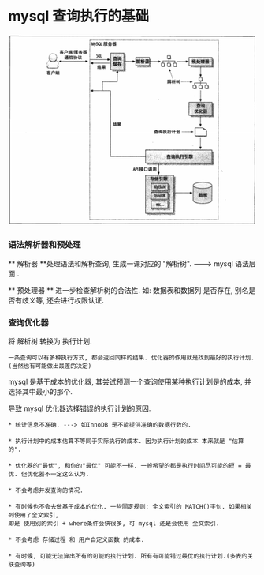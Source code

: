 # mysql 查询执行的基础

![](/assets/mysql查询执行的基础.png)




### 语法解析器和预处理

** 解析器 **处理语法和解析查询, 生成一课对应的 "解析树". ---> mysql 语法层面 .

** 预处理器 ** 进一步检查解析树的合法性. 如: 数据表和数据列 是否存在, 别名是否有歧义等, 还会进行权限认证.

### 查询优化器

将 解析树 转换为 执行计划.
    
    一条查询可以有多种执行方式, 都会返回同样的结果. 优化器的作用就是找到最好的执行计划.
    (当然也有可能做出最差的决定)
    
mysql 是基于成本的优化器, 其尝试预测一个查询使用某种执行计划是的成本, 并选择其中最小的那个.
    
导致 mysql 优化器选择错误的执行计划的原因.

    * 统计信息不准确. ---> 如InnoDB 是不能提供准确的数据行数的.
    
    * 执行计划中的成本估算不等同于实际执行的成本. 因为执行计划的成本 本来就是 "估算的".
    
    * 优化器的"最优", 和你的"最优" 可能不一样. 一般希望的都是执行时间尽可能的短 = 最优. 但优化器不一定这么认为.
    
    * 不会考虑并发查询的情况.
     
    * 有时候也不会去做基于成本的优化. 一些固定规则: 全文索引的 MATCH()字句. 如果相关列使用了全文索引,
    即是 使用别的索引 + where条件会快很多, 可 mysql 还是会使用 全文索引.
    
    * 不会考虑 存储过程 和 用户自定义函数 的成本. 
    
    * 有时候, 可能无法算出所有的可能的执行计划. 所有有可能错过最优的执行计划.(多表的关联查询等)


